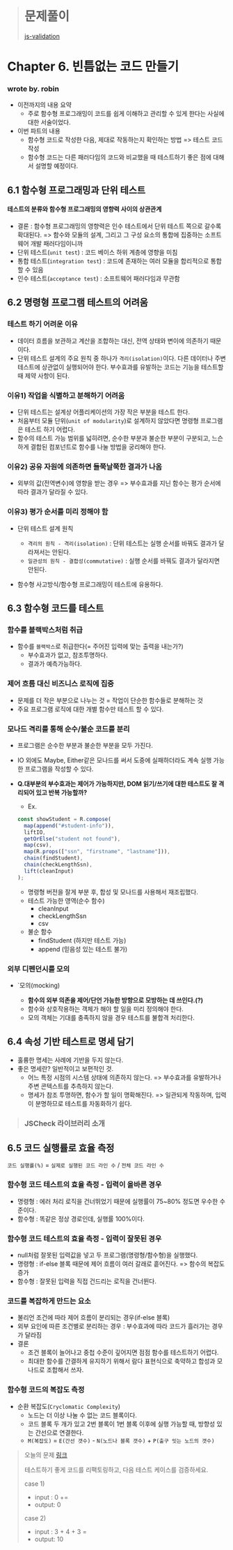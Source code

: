> # 문제풀이
>
> [js-validation](https://stackblitz.com/edit/fp-study-week-06-js-validation)

# Chapter 6. 빈틈없는 코드 만들기

### wrote by. robin

- 이전까지의 내용 요약
  - 주로 함수형 프로그래밍이 코드를 쉽게 이해하고 관리할 수 있게 한다는 사실에 대한 서술이었다.
- 이번 파트의 내용
  - 함수형 코드로 작성한 다음, 제대로 작동하는지 확인하는 방법 => 테스트 코드 작성
  - 함수형 코드는 다른 패러다임의 코드와 비교했을 때 테스트하기 좋은 점에 대해서 설명할 예정이다.

## 6.1 함수형 프로그래밍과 단위 테스트

#### 테스트의 분류와 함수형 프로그래밍의 영향력 사이의 상관관계

- 결론 : 함수형 프로그래밍의 영향력은 인수 테스트에서 단위 테스트 쪽으로 갈수록 확대된다. => 함수와 모듈의 설계, 그리고 그 구성 요소의 통합에 집중하는 소프트웨어 개발 패러다임이니까
- 단위 테스트(`unit test`) : 코드 베이스 하위 계층에 영향을 미침
- 통합 테스트(`integration test`) : 코드에 존재하는 여러 모듈을 합리적으로 통합할 수 있음
- 인수 테스트(`acceptance test`) : 소프트웨어 패러다임과 무관함

## 6.2 명령형 프로그램 테스트의 어려움

### 테스트 하기 어려운 이유

- 데이터 흐름을 보관하고 계산을 조합하는 대신, 전역 상태와 변이에 의존하기 때문이다.
- 단위 테스트 설계의 주요 원칙 중 하나가 `격리(isolation)`이다. 다른 데이터나 주변 테스트에 상관없이 실행되어야 한다. 부수효과를 유발하는 코드는 기능을 테스트할 때 제약 사항이 된다.

### 이유1) 작업을 식별하고 분해하기 어려움

- 단위 테스트는 설계상 어플리케이션의 가장 작은 부분을 테스트 한다.
- 처음부터 모듈 단위(`unit of modularity`)로 설계하지 않았다면 명령형 프로그램은 테스트 하기 어렵다.
- 함수의 테스트 가능 범위를 넓히려면, 순수한 부분과 불순한 부분이 구분되고, 느슨하게 결합된 컴포넌트로 함수를 나눌 방법을 궁리해야 한다.

### 이유2) 공유 자원에 의존하면 들쭉날쭉한 결과가 나옴

- 외부의 값(전역변수)에 영향을 받는 경우 => 부수효과를 지닌 함수는 평가 순서에 따라 결과가 달라질 수 있다.

### 이유3) 평가 순서를 미리 정해야 함

- 단위 테스트 설계 원칙

  - `격리의 원칙 - 격리(isolation)` : 단위 테스트는 실행 순서를 바꿔도 결과가 달라져서는 안된다.
  - `일관성의 원칙 - 결합성(commutative)` : 실행 순서를 바꿔도 결과가 달라지면 안된다.

- 함수형 사고방식/함수형 프로그래밍이 테스트에 유용하다.

## 6.3 함수형 코드를 테스트

### 함수를 블랙박스처럼 취급

- 함수를 `블랙박스`로 취급한다(= 주어진 입력에 맞는 출력을 내는가?)
  - 부수효과가 없고, 참조투명하다.
  - 결과가 예측가능하다.

### 제어 흐름 대신 비즈니스 로직에 집중

- 문제를 더 작은 부분으로 나누는 것 = 작업이 단순한 함수들로 분해하는 것
- 주요 프로그램 로직에 대한 개별 함수만 테스트 할 수 있다.

### 모나드 격리를 통해 순수/불순 코드를 분리

- 프로그램은 순수한 부분과 불순한 부분을 모두 가진다.
- IO 외에도 Maybe, Either같은 모나드를 써서 도중에 실패하더라도 계속 실행 가능한 프로그램을 작성할 수 있다.
- **Q.대부분의 부수효과는 제어가 가능하지만, DOM 읽기/쓰기에 대한 테스트도 잘 격리되어 있고 반복 가능할까?**

  - Ex.

  ```javascript
  const showStudent = R.compose(
    map(append("#student-info")),
    liftIO,
    getOrElse("student not found"),
    map(csv),
    map(R.props(["ssn", "firstname", "lastname"])),
    chain(findStudent),
    chain(checkLengthSsn),
    lift(cleanInput)
  );
  ```

  - 명령형 버전을 잘게 부분 후, 합성 및 모나드를 사용해서 재조립했다.
  - 테스트 가능한 영역(순수 함수)
    - cleanInput
    - checkLengthSsn
    - csv
  - 불순 함수
    - findStudent (하지만 테스트 가능)
    - append (믿음성 있는 테스트 불가)

### 외부 디펜던시를 모의

- `모의(mocking)

  - **함수의 외부 의존을 제어/단언 가능한 방향으로 모방하는 데 쓰인다.(?)**
  - 함수와 상호작용하는 객체가 해야 할 일을 미리 정의해야 한다.
  - 모의 객체는 기대를 충족하지 않을 경우 테스트를 불합격 처리한다.

## 6.4 속성 기반 테스트로 명세 담기

- 훌륭한 명세는 사례에 기반을 두지 않는다.
- 좋은 명세란? 일반적이고 보편적인 것.
  - 어느 특정 시점의 시스템 상태에 의존하지 않는다. => 부수효과를 유발하거나 주변 콘텍스트를 추측하지 않는다.
  - 명세가 참조 투명하면, 함수가 할 일이 명확해진다. => 일관되게 작동하며, 입력이 분명하므로 테스트를 자동화하기 쉽다.

> ### JSCheck 라이브러리 소개

## 6.5 코드 실행률로 효율 측정

`코드 실행률(%)` = `실제로 실행된 코드 라인 수` / `전체 코드 라인 수`

### 함수형 코드 테스트의 효율 측정 - 입력이 올바른 경우

- 명령형 : 에러 처리 로직을 건너뛰었기 때문에 실행률이 75~80% 정도면 우수한 수준이다.
- 함수형 : 똑같은 정상 경로인데, 실행률 100%이다.

### 함수형 코드 테스트의 효율 측정 - 입력이 잘못된 경우

- null처럼 잘못된 입력값을 넣고 두 프로그램(명령형/함수형)을 실행했다.
- 명령형 : if-else 블록 때문에 제어 흐름이 여러 갈래로 흩어진다. => 함수의 복잡도 증가
- 함수형 : 잘못된 입력을 직접 건드리는 로직을 건너뛴다.

### 코드를 복잡하게 만드는 요소

- 불리언 조건에 따라 제어 흐름이 분리되는 경우(if-else 블록)
- 외부 요인에 따른 조건별로 분리하는 경우 : 부수효과에 따라 코드가 흘러가는 경우가 달라짐
- 결론
  - 조건 블록이 늘어나고 중첩 수준이 깊어지면 점점 함수를 테스트하기 어렵다.
  - 최대한 함수를 간결하게 유지하기 위해서 람다 표현식으로 축약하고 합성과 모나드로 조합해서 쓰자.

### 함수형 코드의 복잡도 측정

- 순환 복잡도(`Cryclomatic Complexity`)
  - 노드는 더 이상 나눌 수 없는 코드 블록이다.
  - 코드 블록 두 개가 있고 2번 블록이 1번 블록 이후에 실행 가능할 때, 방향성 있는 간선으로 연결한다.
  - `M(복잡도)` = `E(간선 갯수)` - `N(노드나 블록 갯수)` + `P(출구 잇는 노드의 갯수)`

> 오늘의 문제
> [링크](https://stackblitz.com/edit/fp-study-week-07)
>
> 테스트하기 좋게 코드를 리팩토링하고, 다음 테스트 케이스를 검증하세요.
>
> case 1)
>
> - input : 0 +=
> - output: 0
>
> case 2)
>
> - input : 3 + 4 + 3 =
> - output: 10

